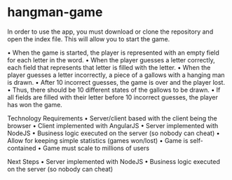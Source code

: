 # hangman-game

In order to use the app, you must download or clone the repository and open the index file. This will allow you to start the game.

• When the game is started, the player is represented with an empty field for each letter in the word.
• When the player guesses a letter correctly, each field that represents that letter is filled with the letter.
• When the player guesses a letter incorrectly, a piece of a gallows with a hanging man is drawn.
• After 10 incorrect guesses, the game is over and the player lost.
• Thus, there should be 10 different states of the gallows to be drawn.
• If all fields are filled with their letter before 10 incorrect guesses, the player
has won the game.

Technology Requirements
• Server/client based with the client being the browser
• Client implemented with AngularJS
• Server implemented with NodeJS
• Business logic executed on the server (so nobody can cheat)
• Allow for keeping simple statistics (games won/lost)
• Game is self-contained
• Game must scale to millions of users

Next Steps
• Server implemented with NodeJS
• Business logic executed on the server (so nobody can cheat)
